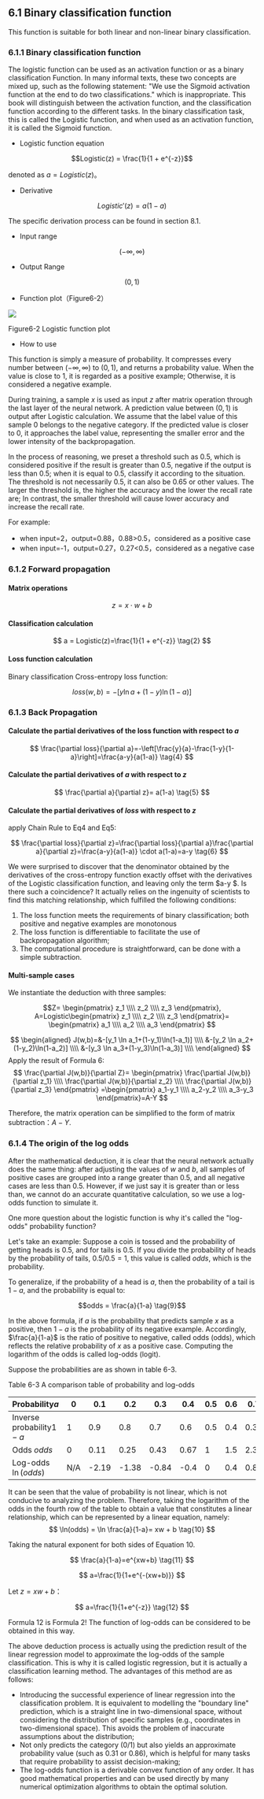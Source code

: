 <!--Copyright © Microsoft Corporation. All rights reserved.
  适用于[License](https://github.com/Microsoft/ai-edu/blob/master/LICENSE.md)版权许可-->

## 6.1 Binary classification function

This function is suitable for both linear and non-linear binary classification.

### 6.1.1 Binary classification function

The logistic function can be used as an activation function or as a binary classification Function. In many informal texts, these two concepts are mixed up, such as the following statement: "We use the Sigmoid activation function at the end to do two classifications." which is inappropriate. This book will distinguish between the activation function, and the classification function according to the different tasks. In the binary classification task, this is called the Logistic function, and when used as an activation function, it is called the Sigmoid function.

- Logistic function equation

$$Logistic(z) = \frac{1}{1 + e^{-z}}$$

denoted as $a=Logistic(z)$。

- Derivative

$$Logistic'(z) = a(1 - a)$$

The specific derivation process can be found in section 8.1.

- Input range

$$(-\infty, \infty)$$

- Output Range 

$$(0,1)$$

- Function plot（Figure6-2）

<img src="https://aiedugithub4a2.blob.core.windows.net/a2-images/Images/8/logistic.png" ch="500" />

Figure6-2 Logistic function plot

- How to use

This function is simply a measure of probability. It compresses every number between $(-\infty, \infty)$ to $(0,1)$, and returns a probability value. When the value is close to $1$, it is regarded as a positive example; Otherwise, it is considered a negative example.

During training, a sample $x$ is used as input $z$ after matrix operation through the last layer of the neural network. A prediction value between $(0,1)$ is output after Logistic calculation. We assume that the label value of this sample $0$ belongs to the negative category. If the predicted value is closer to $0$, it approaches the label value, representing the smaller error and the lower intensity of the backpropagation.

In the process of reasoning, we preset a threshold such as $0.5$, which is considered positive if the result is greater than $0.5$, negative if the output is less than $0.5$; when it is equal to $0.5$, classify it according to the situation. The threshold is not necessarily $0.5$, it can also be $0.65$ or other values. The larger the threshold is, the higher the accuracy and the lower the recall rate are; In contrast, the smaller threshold will cause lower accuracy and increase the recall rate.

For example:

- when input=2，output=0.88，0.88>0.5，considered as a positive case
- when input=-1，output=0.27，0.27<0.5，considered as a negative case

### 6.1.2 Forward propagation

#### Matrix operations

$$
z=x \cdot w + b \tag{1}
$$

#### Classification calculation

$$
a = Logistic(z)=\frac{1}{1 + e^{-z}} \tag{2}
$$

#### Loss function calculation

Binary classification Cross-entropy loss function:

$$
loss(w,b) = -[y \ln a+(1-y) \ln(1-a)] \tag{3}
$$

### 6.1.3 Back Propagation

#### Calculate the partial derivatives of the loss function with respect to $a$

$$
\frac{\partial loss}{\partial a}=-\left[\frac{y}{a}-\frac{1-y}{1-a}\right]=\frac{a-y}{a(1-a)} \tag{4}
$$

#### Calculate the partial derivatives of $a$ with respect to $z$

$$
\frac{\partial a}{\partial z}= a(1-a) \tag{5}
$$

#### Calculate the partial derivatives of $loss$ with respect to $z$

apply Chain Rule to Eq4 and Eq5:

$$
\frac{\partial loss}{\partial z}=\frac{\partial loss}{\partial a}\frac{\partial a}{\partial z}=\frac{a-y}{a(1-a)} \cdot a(1-a)=a-y \tag{6}
$$

We were surprised to discover that the denominator obtained by the derivatives of the cross-entropy function exactly offset with the derivatives of the Logistic classification function, and leaving only the term $a-y $. Is there such a coincidence? It actually relies on the ingenuity of scientists to find this matching relationship, which fulfilled the following conditions:

1. The loss function meets the requirements of binary classification; both positive and negative examples are monotonous
2. The loss function is differentiable to facilitate the use of backpropagation algorithm;
3. The computational procedure is straightforward, can be done with a simple subtraction.

#### Multi-sample cases

We instantiate the deduction with three samples:

$$Z=
\begin{pmatrix}
  z_1 \\\\ z_2 \\\\ z_3
\end{pmatrix},
A=Logistic\begin{pmatrix}
  z_1 \\\\ z_2 \\\\ z_3
\end{pmatrix}=
\begin{pmatrix}
  a_1 \\\\ a_2 \\\\ a_3
\end{pmatrix}
$$

$$
\begin{aligned}
J(w,b)=&-[y_1 \ln a_1+(1-y_1)\ln(1-a_1)]  \\\\
&-[y_2 \ln a_2+(1-y_2)\ln(1-a_2)]  \\\\
&-[y_3 \ln a_3+(1-y_3)\ln(1-a_3)]  \\\\
\end{aligned}
$$
Apply the result of Formula 6: 
$$ 
\frac{\partial J(w,b)}{\partial Z}=
\begin{pmatrix}
  \frac{\partial J(w,b)}{\partial z_1} \\\\
  \frac{\partial J(w,b)}{\partial z_2} \\\\
  \frac{\partial J(w,b)}{\partial z_3}
\end{pmatrix}
=\begin{pmatrix}
  a_1-y_1 \\\\
  a_2-y_2 \\\\
  a_3-y_3 
\end{pmatrix}=A-Y
$$

Therefore, the matrix operation can be simplified to the form of matrix subtraction：$A-Y$.

### 6.1.4 The origin of the log odds

After the mathematical deduction, it is clear that the neural network actually does the same thing: after adjusting the values of $w$ and $b$, all samples of positive cases are grouped into a range greater than $0.5$, and all negative cases are less than $0.5$. However, if we just say it is greater than or less than, we cannot do an accurate quantitative calculation, so we use a log-odds function to simulate it.

One more question about the logistic function is why it's called the "log-odds" probability function?

Let's take an example: Suppose a coin is tossed and the probability of getting heads is $0.5$, and for tails is $0.5$. If you divide the probability of heads by the probability of tails, $0.5/0.5=1$, this value is called $odds$, which is the probability.

To generalize, if the probability of a head is $a$, then the probability of a tail is $1-a$, and the probability is equal to:

$$odds = \frac{a}{1-a} \tag{9}$$

In the above formula, if $a$ is the probability that predicts sample $x$ as a positive, then $1-a$ is the probability of its negative example. Accordingly,  $\frac{a}{1-a}$ is the ratio of positive to negative, called odds (odds), which reflects the relative probability of $x$ as a positive case. Computing the logarithm of the odds is called log-odds (logit).

Suppose the probabilities are as shown in table 6-3.

Table 6-3 A comparison table of probability and log-odds

|Probability$a$|0|0.1|0.2|0.3|0.4|0.5|0.6|0.7|0.8|0.9|1|
|--|--|--|--|--|--|--|--|--|--|--|--|
|Inverse probability$1-a$|1|0.9|0.8|0.7|0.6|0.5|0.4|0.3|0.2|0.1|0|
|Odds $odds$ |0|0.11|0.25|0.43|0.67|1|1.5|2.33|4|9|$\infty$|
|Log-odds $\ln(odds)$|N/A|-2.19|-1.38|-0.84|-0.4|0|0.4|0.84|1.38|2.19|N/A|

It can be seen that the value of probability is not linear, which is not conducive to analyzing the problem. Therefore, taking the logarithm of the odds in the fourth row of the table to obtain a value that constitutes a linear relationship, which can be represented by a linear equation, namely:
$$
\ln(odds) = \ln \frac{a}{1-a}= xw + b \tag{10}
$$

Taking the natural exponent for both sides of Equation 10.

$$
\frac{a}{1-a}=e^{xw+b} \tag{11}
$$

$$
a=\frac{1}{1+e^{-(xw+b)}}
$$

Let $z=xw+b$：

$$
a=\frac{1}{1+e^{-z}} \tag{12}
$$

Formula 12 is Formula 2! The function of log-odds can be considered to be obtained in this way.

The above deduction process is actually using the prediction result of the linear regression model to approximate the log-odds of the sample classification. This is why it is called logistic regression, but it is actually a classification learning method. The advantages of this method are as follows:

- Introducing the successful experience of linear regression into the classification problem. It is equivalent to modelling the "boundary line" prediction, which is a straight line in two-dimensional space, without considering the distribution of specific samples (e.g., coordinates in two-dimensional space). This avoids the problem of inaccurate assumptions about the distribution;
- Not only predicts the category (0/1) but also yields an approximate probability value (such as 0.31 or 0.86), which is helpful for many tasks that require probability to assist decision-making;
- The log-odds function is a derivable convex function of any order. It has good mathematical properties and can be used directly by many numerical optimization algorithms to obtain the optimal solution.